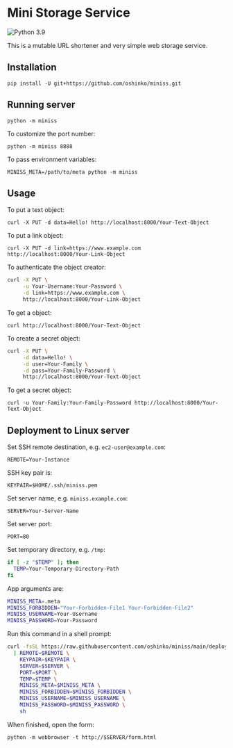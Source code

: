 # Mini Storage Service

![Python 3.9](https://img.shields.io/badge/python-3.9-blue.svg)

This is a mutable URL shortener and very simple web storage service.

## Installation

`pip install -U git+https://github.com/oshinko/miniss.git`

## Running server

`python -m miniss`

To customize the port number:

`python -m miniss 8888`

To pass environment variables:

`MINISS_META=/path/to/meta python -m miniss`

## Usage

To put a text object:

`curl -X PUT -d data=Hello! http://localhost:8000/Your-Text-Object`

To put a link object:

`curl -X PUT -d link=https://www.example.com http://localhost:8000/Your-Link-Object`

To authenticate the object creator:

```sh
curl -X PUT \
     -u Your-Username:Your-Password \
     -d link=https://www.example.com \
     http://localhost:8000/Your-Link-Object
```

To get a object:

`curl http://localhost:8000/Your-Text-Object`

To create a secret object:

```sh
curl -X PUT \
     -d data=Hello! \
     -d user=Your-Family \
     -d pass=Your-Family-Password \
     http://localhost:8000/Your-Text-Object
```

To get a secret object:

`curl -u Your-Family:Your-Family-Password http://localhost:8000/Your-Text-Object`

## Deployment to Linux server

Set SSH remote destination, e.g. `ec2-user@example.com`:

`REMOTE=Your-Instance`

SSH key pair is:

`KEYPAIR=$HOME/.ssh/miniss.pem`

Set server name, e.g. `miniss.example.com`:

`SERVER=Your-Server-Name`

Set server port:

`PORT=80`

Set temporary directory, e.g. `/tmp`:

```sh
if [ -z "$TEMP" ]; then
  TEMP=Your-Temporary-Directory-Path
fi
```

App arguments are:

```sh
MINISS_META=.meta
MINISS_FORBIDDEN="Your-Forbidden-File1 Your-Forbidden-File2"
MINISS_USERNAME=Your-Username
MINISS_PASSWORD=Your-Password
```

Run this command in a shell prompt:

```sh
curl -fsSL https://raw.githubusercontent.com/oshinko/miniss/main/deploy.sh \
  | REMOTE=$REMOTE \
    KEYPAIR=$KEYPAIR \
    SERVER=$SERVER \
    PORT=$PORT \
    TEMP=$TEMP \
    MINISS_META=$MINISS_META \
    MINISS_FORBIDDEN=$MINISS_FORBIDDEN \
    MINISS_USERNAME=$MINISS_USERNAME \
    MINISS_PASSWORD=$MINISS_PASSWORD \
    sh
```

When finished, open the form:

`python -m webbrowser -t http://$SERVER/form.html`
